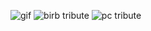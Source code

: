 ![gif](https://media2.giphy.com/media/13HgwGsXF0aiGY/200w.webp?cid=ecf05e47f2df421f03465f0922e768e6ec22856870bcc3e0&rid=200w.webp)
![birb tribute](https://i.imgur.com/mo1W0Fw.gif)
![pc tribute](https://github.com/erdii/erdii/assets/5539202/e2ae1655-c4ff-4cc8-a47d-6daad5e8c990)
